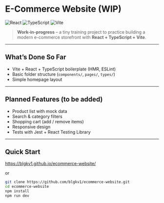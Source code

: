 # E-Commerce Website (WIP)

![React](https://img.shields.io/badge/React-18.2.0-blue?logo=react)
![TypeScript](https://img.shields.io/badge/TypeScript-5.0+-blue?logo=typescript)
![Vite](https://img.shields.io/badge/Vite-5.0+-brightgreen?logo=vite)

> **Work-in-progress** – a tiny training project to practice building a modern e-commerce storefront with **React + TypeScript + Vite**.

---

## What’s Done So Far
- Vite + React + TypeScript boilerplate (HMR, ESLint)
- Basic folder structure (`components/`, `pages/`, `types/`)
- Simple homepage layout

---

## Planned Features (to be added)
- Product list with mock data
- Search & category filters
- Shopping cart (add / remove items)
- Responsive design
- Tests with Jest + React Testing Library

---

## Quick Start

https://blgkv1.github.io/ecommerce-website/

or

```bash
git clone https://github.com/blgkv1/ecommerce-website.git
cd ecommerce-website
npm install
npm run dev
